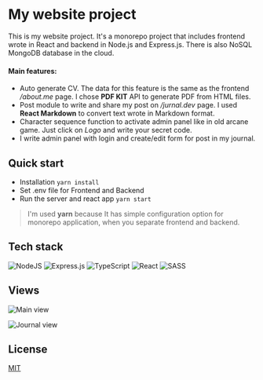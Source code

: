 # My website project

This is my website project. It's a monorepo project that includes frontend wrote
in React and backend in Node.js and Express.js. There is also NoSQL MongoDB
database in the cloud.

#### Main features:

-  Auto generate CV. The data for this feature is the same as the frontend
   _/about.me_ page. I chose **PDF KIT** API to generate PDF from HTML files.
-  Post module to write and share my post on _/jurnal.dev_ page. I used **React
   Markdown** to convert text wrote in Markdown format.
-  Character sequence function to activate admin panel like in old arcane game.
   Just click on _Logo_ and write your secret code.
-  I write admin panel with login and create/edit form for post in my journal.

## Quick start

-  Installation `yarn install`
-  Set .env file for Frontend and Backend
-  Run the server and react app `yarn start`

> I'm used **yarn** because It has simple configuration option for monorepo
> application, when you separate frontend and backend.

## Tech stack

![NodeJS](https://img.shields.io/badge/node.js-6DA55F?style=for-the-badge&logo=node.js&logoColor=white)
![Express.js](https://img.shields.io/badge/express.js-%23404d59.svg?style=for-the-badge&logo=express&logoColor=%2361DAFB)
![TypeScript](https://img.shields.io/badge/typescript-%23007ACC.svg?style=for-the-badge&logo=typescript&logoColor=white)
![React](https://img.shields.io/badge/react-%2320232a.svg?style=for-the-badge&logo=react&logoColor=%2361DAFB)
![SASS](https://img.shields.io/badge/SASS-hotpink.svg?style=for-the-badge&logo=SASS&logoColor=white)

## Views
![Main view](https://github.com/Pokerek/website_v2/blob/main/Images/welcome.png)

![Journal view](https://github.com/Pokerek/website_v2/blob/main/Images/journal.png)

## License

[MIT](https://choosealicense.com/licenses/mit/)
